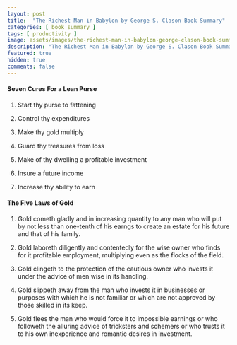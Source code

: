 ```yaml
---
layout: post
title:  "The Richest Man in Babylon by George S. Clason Book Summary"
categories: [ book summary ]
tags: [ productivity ]
image: assets/images/the-richest-man-in-babylon-george-clason-book-summary.png
description: "The Richest Man in Babylon by George S. Clason Book Summary"
featured: true
hidden: true
comments: false
---
```


#### Seven Cures For a Lean Purse

1. Start thy purse to fattening

2. Control thy expenditures

3. Make thy gold multiply

4. Guard thy treasures from loss

5. Make of thy dwelling a profitable investment

6. Insure a future income

7. Increase thy ability to earn

#### The Five Laws of Gold

1. Gold cometh gladly and in increasing quantity to any man who will put by not less than
one-tenth of his earngs to create an estate for his future and that of his family.

2. Gold laboreth diligently and contentedly for the wise owner who finds for it profitable
employment, multiplying even as the flocks of the field.

3. Gold clingeth to the protection of the cautious owner who invests it under the advice of
men wise in its handling.

4. Gold slippeth away from the man who invests it in businesses or purposes with which
he is not familiar or which are not approved by those skilled in its keep.

5. Gold flees the man who would force it to impossible earnings or who followeth the
alluring advice of tricksters and schemers or who trusts it to his own inexperience and romantic
desires in investment.
